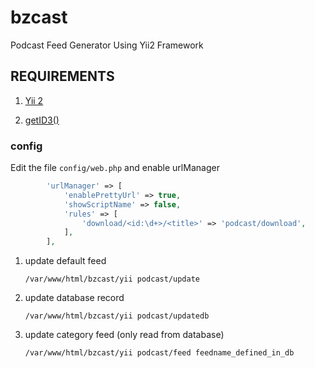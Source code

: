 # bzcast
Podcast Feed Generator Using Yii2 Framework

REQUIREMENTS
------------
1) [Yii 2](http://www.yiiframework.com/)

2) [getID3()](http://getid3.sourceforge.net/)



### config
Edit the file `config/web.php` and enable urlManager

```php
        'urlManager' => [
            'enablePrettyUrl' => true,
            'showScriptName' => false,
            'rules' => [
				'download/<id:\d+>/<title>' => 'podcast/download',
            ],
        ],
```

1. update default feed

    ```
    /var/www/html/bzcast/yii podcast/update
    ```

2. update database record

    ```
    /var/www/html/bzcast/yii podcast/updatedb
    ```
    
3. update category feed (only read from database)

    ```
    /var/www/html/bzcast/yii podcast/feed feedname_defined_in_db
    ```



